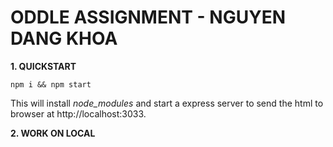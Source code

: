 # ODDLE ASSIGNMENT - NGUYEN DANG KHOA

**1. QUICKSTART**

    npm i && npm start

This will install *node_modules* and start a express server to send the html to browser at http://localhost:3033.

**2. WORK ON LOCAL**